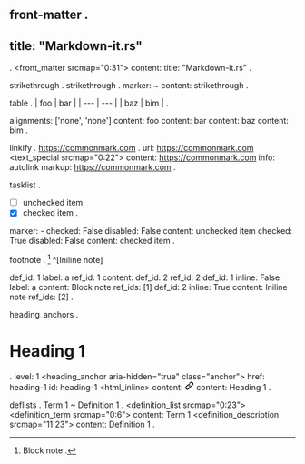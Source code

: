 front-matter
.
---
title: "Markdown-it.rs"
---
.
<root srcmap="0:32">
  <front_matter srcmap="0:31">
    content: title: "Markdown-it.rs"
.

strikethrough
.
~~strikethrough~~
.
<root srcmap="0:18">
  <paragraph srcmap="0:17">
    <strikethrough srcmap="0:17">
      marker: ~
      <text srcmap="2:15">
        content: strikethrough
.

table
.
| foo | bar |
| --- | --- |
| baz | bim |
.
<root srcmap="0:42">
  <table srcmap="0:41">
    alignments: ['none', 'none']
    <thead srcmap="0:27">
      <trow srcmap="0:13">
        <tcell srcmap="2:5">
          <text srcmap="2:5">
            content: foo
        <tcell srcmap="8:11">
          <text srcmap="8:11">
            content: bar
    <tbody srcmap="28:41">
      <trow srcmap="28:41">
        <tcell srcmap="30:33">
          <text srcmap="30:33">
            content: baz
        <tcell srcmap="36:39">
          <text srcmap="36:39">
            content: bim
.

linkify
.
https://commonmark.com
.
<root srcmap="0:23">
  <paragraph srcmap="0:22">
    <linkify srcmap="0:22">
      url: https://commonmark.com
      <text_special srcmap="0:22">
        content: https://commonmark.com
        info: autolink
        markup: https://commonmark.com
.

tasklist
.
- [ ] unchecked item
- [x] checked item
.
<root srcmap="0:40">
  <bullet_list class="contains-task-list" srcmap="0:39">
    marker: -
    <list_item class="task-list-item" srcmap="0:20">
      <todo_checkbox>
        checked: False
        disabled: False
      <text srcmap="2:20">
        content:  unchecked item
    <list_item class="task-list-item" srcmap="21:39">
      <todo_checkbox>
        checked: True
        disabled: False
      <text srcmap="23:39">
        content:  checked item
.

footnote
.
[^a] ^[Iniline note]

[^a]: Block note
.
<root srcmap="0:39">
  <paragraph srcmap="0:20">
    <footnote_ref srcmap="0:4">
      def_id: 1
      label: a
      ref_id: 1
    <text srcmap="4:5">
      content:  
    <footnote_inline srcmap="5:20">
      <footnote_ref>
        def_id: 2
        ref_id: 2
  <footnote_container>
    <footnote_def srcmap="22:38">
      def_id: 1
      inline: False
      label: a
      <paragraph srcmap="28:38">
        <text srcmap="28:38">
          content: Block note
        <footnote_ref_anchor>
          ref_ids: [1]
    <footnote_def>
      def_id: 2
      inline: True
      <paragraph>
        <text srcmap="7:19">
          content: Iniline note
        <footnote_ref_anchor>
          ref_ids: [2]
.

heading_anchors
.
# Heading 1
.
<root srcmap="0:12">
  <heading srcmap="0:11">
    level: 1
    <heading_anchor aria-hidden="true" class="anchor">
      href: heading-1
      id: heading-1
      <html_inline>
        content: <svg class="octicon octicon-link" viewBox="0 0 16 16" version="1.1" width="16" height="16" aria-hidden="true"><path d="m7.775 3.275 1.25-1.25a3.5 3.5 0 1 1 4.95 4.95l-2.5 2.5a3.5 3.5 0 0 1-4.95 0 .751.751 0 0 1 .018-1.042.751.751 0 0 1 1.042-.018 1.998 1.998 0 0 0 2.83 0l2.5-2.5a2.002 2.002 0 0 0-2.83-2.83l-1.25 1.25a.751.751 0 0 1-1.042-.018.751.751 0 0 1-.018-1.042Zm-4.69 9.64a1.998 1.998 0 0 0 2.83 0l1.25-1.25a.751.751 0 0 1 1.042.018.751.751 0 0 1 .018 1.042l-1.25 1.25a3.5 3.5 0 1 1-4.95-4.95l2.5-2.5a3.5 3.5 0 0 1 4.95 0 .751.751 0 0 1-.018 1.042.751.751 0 0 1-1.042.018 1.998 1.998 0 0 0-2.83 0l-2.5 2.5a1.998 1.998 0 0 0 0 2.83Z"></path></svg>
    <text srcmap="2:11">
      content: Heading 1
.

deflists
.
Term 1
  ~ Definition 1
.
<root srcmap="0:24">
  <definition_list srcmap="0:23">
    <definition_term srcmap="0:6">
      <text srcmap="0:6">
        content: Term 1
    <definition_description srcmap="11:23">
      <text srcmap="11:23">
        content: Definition 1
.
